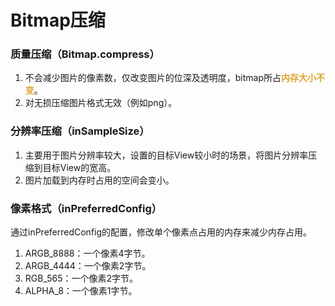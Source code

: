 # Bitmap压缩

### 质量压缩（Bitmap.compress）
1. 不会减少图片的像素数，仅改变图片的位深及透明度，bitmap所占<font color=#dea32c>**内存大小不变**</font>。
2. 对无损压缩图片格式无效（例如png）。

### 分辨率压缩（inSampleSize）
1. 主要用于图片分辨率较大，设置的目标View较小时的场景，将图片分辨率压缩到目标View的宽高。
3. 图片加载到内存时占用的空间会变小。

### 像素格式（inPreferredConfig）
通过inPreferredConfig的配置，修改单个像素点占用的内存来减少内存占用。
1. ARGB_8888：一个像素4字节。
2. ARGB_4444：一个像素2字节。
3. RGB_565：一个像素2字节。
4. ALPHA_8：一个像素1字节。
